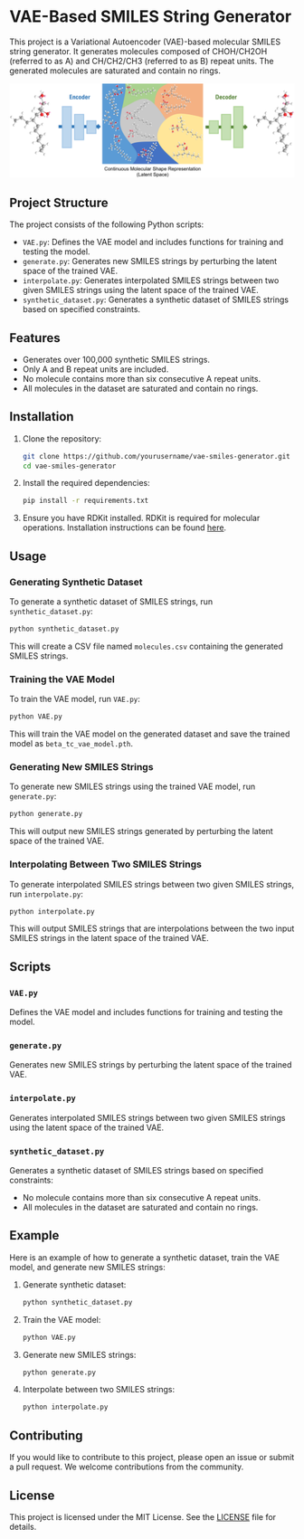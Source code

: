 
# VAE-Based SMILES String Generator

This project is a Variational Autoencoder (VAE)-based molecular SMILES string generator. It generates molecules composed of CHOH/CH2OH (referred to as A) and CH/CH2/CH3 (referred to as B) repeat units. The generated molecules are saturated and contain no rings.

![Image](./molecule.png)

## Project Structure

The project consists of the following Python scripts:

- `VAE.py`: Defines the VAE model and includes functions for training and testing the model.
- `generate.py`: Generates new SMILES strings by perturbing the latent space of the trained VAE.
- `interpolate.py`: Generates interpolated SMILES strings between two given SMILES strings using the latent space of the trained VAE.
- `synthetic_dataset.py`: Generates a synthetic dataset of SMILES strings based on specified constraints.

## Features

- Generates over 100,000 synthetic SMILES strings.
- Only A and B repeat units are included.
- No molecule contains more than six consecutive A repeat units.
- All molecules in the dataset are saturated and contain no rings.

## Installation

1. Clone the repository:
    ```bash
    git clone https://github.com/yourusername/vae-smiles-generator.git
    cd vae-smiles-generator
    ```

2. Install the required dependencies:
    ```bash
    pip install -r requirements.txt
    ```

3. Ensure you have RDKit installed. RDKit is required for molecular operations. Installation instructions can be found [here](https://www.rdkit.org/docs/Install.html).

## Usage

### Generating Synthetic Dataset

To generate a synthetic dataset of SMILES strings, run `synthetic_dataset.py`:
```bash
python synthetic_dataset.py
```
This will create a CSV file named `molecules.csv` containing the generated SMILES strings.

### Training the VAE Model

To train the VAE model, run `VAE.py`:
```bash
python VAE.py
```
This will train the VAE model on the generated dataset and save the trained model as `beta_tc_vae_model.pth`.

### Generating New SMILES Strings

To generate new SMILES strings using the trained VAE model, run `generate.py`:
```bash
python generate.py
```
This will output new SMILES strings generated by perturbing the latent space of the trained VAE.

### Interpolating Between Two SMILES Strings

To generate interpolated SMILES strings between two given SMILES strings, run `interpolate.py`:
```bash
python interpolate.py
```
This will output SMILES strings that are interpolations between the two input SMILES strings in the latent space of the trained VAE.

## Scripts

### `VAE.py`

Defines the VAE model and includes functions for training and testing the model.

### `generate.py`

Generates new SMILES strings by perturbing the latent space of the trained VAE.

### `interpolate.py`

Generates interpolated SMILES strings between two given SMILES strings using the latent space of the trained VAE.

### `synthetic_dataset.py`

Generates a synthetic dataset of SMILES strings based on specified constraints:
- No molecule contains more than six consecutive A repeat units.
- All molecules in the dataset are saturated and contain no rings.

## Example

Here is an example of how to generate a synthetic dataset, train the VAE model, and generate new SMILES strings:

1. Generate synthetic dataset:
    ```bash
    python synthetic_dataset.py
    ```

2. Train the VAE model:
    ```bash
    python VAE.py
    ```

3. Generate new SMILES strings:
    ```bash
    python generate.py
    ```

4. Interpolate between two SMILES strings:
    ```bash
    python interpolate.py
    ```

## Contributing

If you would like to contribute to this project, please open an issue or submit a pull request. We welcome contributions from the community.

## License

This project is licensed under the MIT License. See the [LICENSE](LICENSE) file for details.
